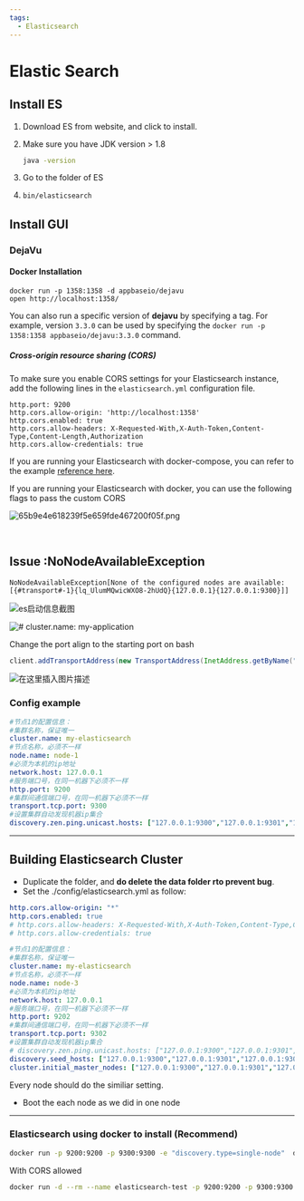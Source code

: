 ```yaml
---
tags: 
  - Elasticsearch
---
```


# Elastic Search

## Install ES

1.  Download ES from website, and click to install.
    
2.  Make sure you have JDK version > 1.8
    
    ```bash
    java -version
    ```
    
3.  Go to the folder of ES
    
4.  ```bash
    bin/elasticsearch
    ```
    

## Install GUI

### DejaVu


#### Docker Installation

```
docker run -p 1358:1358 -d appbaseio/dejavu
open http://localhost:1358/
```

You can also run a specific version of **dejavu** by specifying a tag. For example, version `3.3.0` can be used by specifying the `docker run -p 1358:1358 appbaseio/dejavu:3.3.0` command.

##### Cross-origin resource sharing (CORS)

To make sure you enable CORS settings for your Elasticsearch instance, add the following lines in the `elasticsearch.yml` configuration file.

```
http.port: 9200
http.cors.allow-origin: 'http://localhost:1358'
http.cors.enabled: true
http.cors.allow-headers: X-Requested-With,X-Auth-Token,Content-Type,Content-Length,Authorization
http.cors.allow-credentials: true
```

If you are running your Elasticsearch with docker-compose, you can refer to the example [reference here](https://github.com/appbaseio/dejavu/blob/dev/docker-compose.yml).

If you are running your Elasticsearch with docker, you can use the following flags to pass the custom CORS

![65b9e4e618239f5e659fde467200f05f.png](../_resources/65b9e4e618239f5e659fde467200f05f.png)

​    

## Issue :NoNodeAvailableException

```
NoNodeAvailableException[None of the configured nodes are available: [{#transport#-1}{lq_UlumMQwicWXO8-2hUdQ}{127.0.0.1}{127.0.0.1:9300}]]
```

![es启动信息截图](https://img-blog.csdnimg.cn/20190910211307468.png)

![# cluster.name: my-application](https://img-blog.csdnimg.cn/20190911005352516.png)

Change the port align to the starting port on bash

```java
client.addTransportAddress(new TransportAddress(InetAddress.getByName("127.0.0.1"), 9301));
```

![在这里插入图片描述](https://img-blog.csdnimg.cn/20190911005455269.png)

### Config example

```yml
#节点1的配置信息：
#集群名称，保证唯一
cluster.name: my‐elasticsearch
#节点名称，必须不一样
node.name: node‐1
#必须为本机的ip地址
network.host: 127.0.0.1
#服务端口号，在同一机器下必须不一样
http.port: 9200
#集群间通信端口号，在同一机器下必须不一样
transport.tcp.port: 9300
#设置集群自动发现机器ip集合
discovery.zen.ping.unicast.hosts: ["127.0.0.1:9300","127.0.0.1:9301","127.0.0.1:9302"]
```

* * *

## Building Elasticsearch Cluster

- Duplicate the folder, and **do delete the data folder rto prevent bug**.
- Set the ./config/elasticsearch.yml as follow:

```yml
http.cors.allow-origin: "*"
http.cors.enabled: true
# http.cors.allow-headers: X-Requested-With,X-Auth-Token,Content-Type,Content-Length,Authorization
# http.cors.allow-credentials: true

#节点1的配置信息：
#集群名称，保证唯一
cluster.name: my‐elasticsearch
#节点名称，必须不一样
node.name: node‐3
#必须为本机的ip地址
network.host: 127.0.0.1
#服务端口号，在同一机器下必须不一样
http.port: 9202
#集群间通信端口号，在同一机器下必须不一样
transport.tcp.port: 9302
#设置集群自动发现机器ip集合
# discovery.zen.ping.unicast.hosts: ["127.0.0.1:9300","127.0.0.1:9301","127.0.0.1:9302"]
discovery.seed_hosts: ["127.0.0.1:9300","127.0.0.1:9301","127.0.0.1:9302"]
cluster.initial_master_nodes: ["127.0.0.1:9300","127.0.0.1:9301","127.0.0.1:9302"]
```

Every node should do the similiar setting.

- Boot the each node as we did in one node

* * *

### Elasticsearch using docker to install (**Recommend**)

```bash
docker run -p 9200:9200 -p 9300:9300 -e "discovery.type=single-node"  docker.elastic.co/elasticsearch/elasticsearch:7.8.1
```

With CORS allowed
```bash
docker run -d --rm --name elasticsearch-test -p 9200:9200 -p 9300:9300 -e "discovery.type=single-node" -e "http.cors.enabled=true" -e "http.cors.allow-origin=*" -e "http.cors.allow-headers=X-Requested-With,X-Auth-Token,Content-Type,Content-Length,Authorization" -e "http.cors.allow-credentials=true" docker.elastic.co/elasticsearch/elasticsearch-oss:7.8.1
```